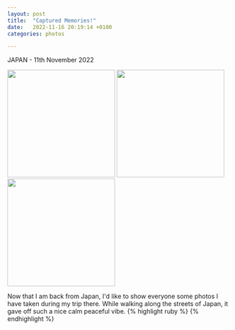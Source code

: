 ```yaml
---
layout: post
title:  "Captured Memories!"
date:   2022-11-16 20:19:14 +0100
categories: photos

---
```



JAPAN - 11th November 2022

<img src="/assets/images/japan1.jpg" alt="" width="243px">
<img src="/assets/images/japan2.jpg" alt="" width="243px">
<img src="/assets/images/japan3.jpg" alt="" width="243px">

Now that I am back from Japan, I'd like to show everyone some photos I have taken during my trip there.
While walking along the streets of Japan, it gave off such a nice calm peaceful vibe.
{% highlight ruby %}
{% endhighlight %}